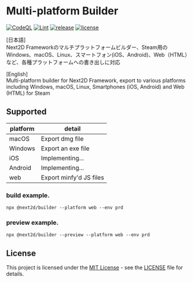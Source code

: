 Multi-platform Builder
=============

[![CodeQL](https://github.com/Next2D/builder/actions/workflows/codeql-analysis.yml/badge.svg?branch=main)](https://github.com/Next2D/builder/actions/workflows/codeql-analysis.yml)
[![Lint](https://github.com/Next2D/builder/actions/workflows/lint.yml/badge.svg?branch=main)](https://github.com/Next2D/builder/actions/workflows/lint.yml)
[![release](https://img.shields.io/github/v/release/Next2D/builder)](https://github.com/Next2D/builder/releases)
[![license](https://img.shields.io/github/license/Next2D/builder)](https://github.com/Next2D/builder/blob/main/LICENSE)

[日本語]\
Next2D Frameworkのマルチプラットフォームビルダー、Steam用のWindows、macOS、Linux、スマートフォン(iOS、Android)、Web（HTML）など、各種プラットフォームへの書き出しに対応

[English]\
Multi-platform builder for Next2D Framework, export to various platforms including Windows, macOS, Linux, Smartphones (iOS, Android) and Web (HTML) for Steam

## Supported

| platform | detail                   |
|----------|--------------------------|
| macOS    | Export dmg file          |
| Windows  | Export an exe file       |
| iOS      | Implementing...          |
| Android  | Implementing...          |
| web      | Export minfy'd JS files  |

### build example.

```linux
npx @next2d/builder --platform web --env prd
```

### preview example.

```linux
npx @next2d/builder --preview --platform web --env prd
```

## License
This project is licensed under the [MIT License](https://opensource.org/licenses/MIT) - see the [LICENSE](LICENSE) file for details.